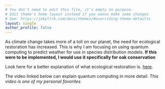 ```yaml
---
# You don't need to edit this file, it's empty on purpose.
# Edit theme's home layout instead if you wanna make some changes
# See: https://jekyllrb.com/docs/themes/#overriding-theme-defaults
layout: single
author_profile: false
---
```


As climate change takes more of a toll on our planet, the need for ecological restoration has increased. This is why I am focusing on using quantum computing to predict weather for use in species distribution models. 
**If this were to be implemented, I would use it specifically for oak conservation** 

Look here for a better explanation of what ecological restoration is. [here](https://ser-rrc.org/what-is-ecological-restoration/). 

The video linked below can explain quantum computing in more detail. *This video is one of my personal favorites*






